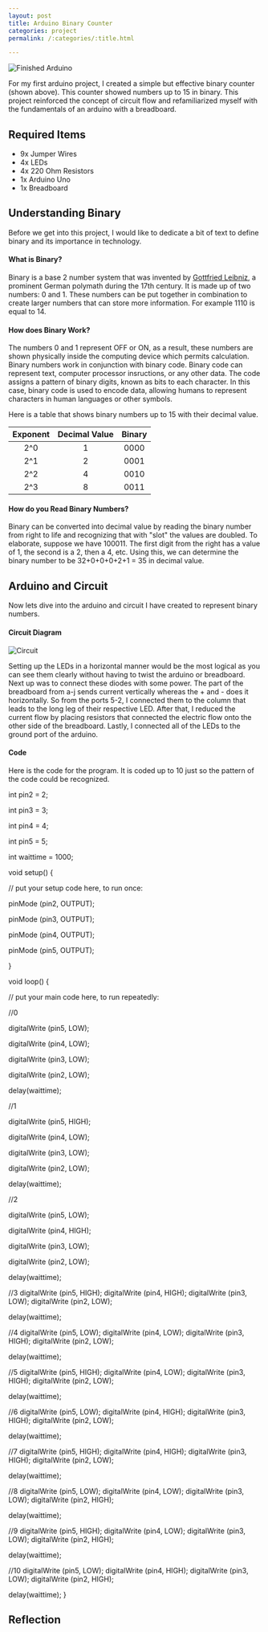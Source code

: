 ```yaml
---
layout: post
title: Arduino Binary Counter
categories: project
permalink: /:categories/:title.html

---
```


![Finished Arduino](/ritish_blog/images/binaryarduino.jpg)

For my first arduino project, I created a simple but effective binary counter (shown above). This counter showed numbers up to 15 in binary. This project reinforced the concept of circuit flow and refamiliarized myself with the fundamentals of an arduino with a breadboard.

## Required Items

- 9x Jumper Wires
- 4x LEDs
- 4x 220 Ohm Resistors
- 1x Arduino Uno
- 1x Breadboard

## Understanding Binary 
Before we get into this project, I would like to dedicate a bit of text to define binary and its importance in technology. 

#### What is Binary?

Binary is a base 2 number system that was invented by [Gottfried Leibniz](https://en.wikipedia.org/wiki/Gottfried_Wilhelm_Leibniz), a prominent German polymath during the 17th century. It is made up of two numbers: 0 and 1. These numbers can
be put together in combination to create larger numbers that can store more information. For example 1110 is equal to 14.

#### How does Binary Work?
The numbers 0 and 1 represent OFF or ON, as a result, these numbers are shown physically inside the computing device which permits calculation. Binary numbers work in conjunction with
binary code. Binary code can represent text, computer processor insructions, or any other data. The code assigns a pattern of binary digits, known as bits to each character. In this case,
binary code is used to encode data, allowing humans to represent characters in human languages or other symbols. 

Here is a table that shows binary numbers up to 15 with their decimal value. 

| Exponent	  |Decimal Value| Binary      |
|    :----:   |    :----:   |    :----:   |
| 2^0	      | 1       	| 0000		  |
| 2^1         | 2           | 0001        |
| 2^2	  	  | 4		    | 0010        |
| 2^3		  | 8			| 0011        |

#### How do you Read Binary Numbers?

Binary can be converted into decimal value by reading the binary number from right to life and recognizing that with "slot"
the values are doubled. To elaborate, suppose we have 100011. The first digit from the right has a value of 1, the second is
a 2, then a 4, etc. Using this, we can determine the binary number to be 32+0+0+0+2+1 = 35 in decimal value.

## Arduino and Circuit

Now lets dive into the arduino and circuit I have created to represent binary numbers. 

#### Circuit Diagram

![Circuit](/ritish_blog/images/circuitbinary.jpg)

Setting up the LEDs in a horizontal manner would be the most logical as you can see them clearly without having to twist
the arduino or breadboard. Next up was to connect these diodes with some power. The part of the breadboard from a-j
sends current vertically whereas the + and - does it horizontally. So from the ports 5-2, I connected them to the column
that leads to the long leg of their respective LED. After that, I reduced the current flow by placing resistors 
that connected the electric flow onto the other side of the breadboard. Lastly, I connected all of the LEDs to the 
ground port of the arduino.

#### Code

Here is the code for the program. It is coded up to 10 just so the pattern of the code could be recognized.

int pin2 = 2;

int pin3 = 3;

int pin4 = 4;

int pin5 = 5;

int waittime = 1000;

void setup() {

  // put your setup code here, to run once:
  
  pinMode (pin2, OUTPUT);
  
  pinMode (pin3, OUTPUT);
  
  pinMode (pin4, OUTPUT);
  
  pinMode (pin5, OUTPUT);
  
}

void loop() {
  
  // put your main code here, to run repeatedly:

  //0
  
  digitalWrite (pin5, LOW);
  
  digitalWrite (pin4, LOW);
  
  digitalWrite (pin3, LOW);
  
  digitalWrite (pin2, LOW);

  delay(waittime);

  //1
  
  digitalWrite (pin5, HIGH);
  
  digitalWrite (pin4, LOW);
  
  digitalWrite (pin3, LOW);
  
  digitalWrite (pin2, LOW);

  delay(waittime);

  
  //2
  
  digitalWrite (pin5, LOW);
  
  digitalWrite (pin4, HIGH);
  
  digitalWrite (pin3, LOW);
  
  digitalWrite (pin2, LOW);

  delay(waittime);

  //3 
  digitalWrite (pin5, HIGH);
  digitalWrite (pin4, HIGH);
  digitalWrite (pin3, LOW);
  digitalWrite (pin2, LOW);

 
  delay(waittime);

  //4
  digitalWrite (pin5, LOW);
  digitalWrite (pin4, LOW);
  digitalWrite (pin3, HIGH);
  digitalWrite (pin2, LOW);

  delay(waittime);

  //5
  digitalWrite (pin5, HIGH);
  digitalWrite (pin4, LOW);
  digitalWrite (pin3, HIGH);
  digitalWrite (pin2, LOW);

  delay(waittime);

  //6
  digitalWrite (pin5, LOW);
  digitalWrite (pin4, HIGH);
  digitalWrite (pin3, HIGH);
  digitalWrite (pin2, LOW);

  delay(waittime);

  //7
  digitalWrite (pin5, HIGH);
  digitalWrite (pin4, HIGH);
  digitalWrite (pin3, HIGH);
  digitalWrite (pin2, LOW);

  delay(waittime);

  //8
  digitalWrite (pin5, LOW);
  digitalWrite (pin4, LOW);
  digitalWrite (pin3, LOW);
  digitalWrite (pin2, HIGH);

  delay(waittime);

  //9
  digitalWrite (pin5, HIGH);
  digitalWrite (pin4, LOW);
  digitalWrite (pin3, LOW);
  digitalWrite (pin2, HIGH);

  delay(waittime);

  //10
  digitalWrite (pin5, LOW);
  digitalWrite (pin4, HIGH);
  digitalWrite (pin3, LOW);
  digitalWrite (pin2, HIGH);

  delay(waittime);
}


## Reflection






